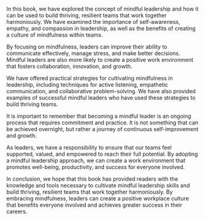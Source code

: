 
In this book, we have explored the concept of mindful leadership and how it can be used to build thriving, resilient teams that work together harmoniously. We have examined the importance of self-awareness, empathy, and compassion in leadership, as well as the benefits of creating a culture of mindfulness within teams.

By focusing on mindfulness, leaders can improve their ability to communicate effectively, manage stress, and make better decisions. Mindful leaders are also more likely to create a positive work environment that fosters collaboration, innovation, and growth.

We have offered practical strategies for cultivating mindfulness in leadership, including techniques for active listening, empathetic communication, and collaborative problem-solving. We have also provided examples of successful mindful leaders who have used these strategies to build thriving teams.

It is important to remember that becoming a mindful leader is an ongoing process that requires commitment and practice. It is not something that can be achieved overnight, but rather a journey of continuous self-improvement and growth.

As leaders, we have a responsibility to ensure that our teams feel supported, valued, and empowered to reach their full potential. By adopting a mindful leadership approach, we can create a work environment that promotes well-being, productivity, and success for everyone involved.

In conclusion, we hope that this book has provided readers with the knowledge and tools necessary to cultivate mindful leadership skills and build thriving, resilient teams that work together harmoniously. By embracing mindfulness, leaders can create a positive workplace culture that benefits everyone involved and achieves greater success in their careers.